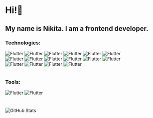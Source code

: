 ### <h1>Hi!👋</h1>

### <h2>My name is Nikita. I am a frontend developer.</h2>

### Technologies: 

![Flutter](https://img.shields.io/badge/-HTML-e05c38?style=for-the-badge&logo=HTML5&logoColor=ffffff)
![Flutter](https://img.shields.io/badge/-CSS-3862e0?style=for-the-badge&logo=CSS3&logoColor=ffffff)
![Flutter](https://img.shields.io/badge/-SASS-d466b5?style=for-the-badge&logo=SASS&logoColor=ffffff)
![Flutter](https://img.shields.io/badge/-JavaScript-1c1d1f?style=for-the-badge&logo=JavaScript)
![Flutter](https://img.shields.io/badge/-WordPress-1c1d1f?style=for-the-badge&logo=WordPress)
![Flutter](https://img.shields.io/badge/-axios-70BFFF?style=for-the-badge&logo=axios&logoColor=ffffff)
<br>
![Flutter](https://img.shields.io/badge/-tailwindcss-1c1d1f?style=for-the-badge&logo=tailwindcss)
![Flutter](https://img.shields.io/badge/-WebPack-5698c4?style=for-the-badge&logo=WebPack&logoColor=ffffff)
![Flutter](https://img.shields.io/badge/-React-1c1d1f?style=for-the-badge&logo=React)
![Flutter](https://img.shields.io/badge/-Redux-1c1d1f?style=for-the-badge&logo=Redux)
![Flutter](https://img.shields.io/badge/-Vite-ffffff?style=for-the-badge&logo=Vite&logoColor=ffd636)
![Flutter](https://img.shields.io/badge/-Git-F64A46?style=for-the-badge&logo=Git&logoColor=ffffff)
<br>
![Flutter](https://img.shields.io/badge/-Next.js-ffffff?style=for-the-badge&logo=Next.js&logoColor=000000)
![Flutter](https://img.shields.io/badge/-TypeScript-1F75FE?style=for-the-badge&logo=TypeScript&logoColor=ffffff)
![Flutter](https://img.shields.io/badge/-gulp-F3433F?style=for-the-badge&logo=gulp&logoColor=ffffff)
![Flutter](https://img.shields.io/badge/-chart.js-E6608A?style=for-the-badge&logo=chart.js&logoColor=ffffff)


#

### Tools:
![Flutter](https://img.shields.io/badge/-Figma-f23057?style=for-the-badge&logo=Figma&logoColor=ffffff)
![Flutter](https://img.shields.io/badge/-Photoshop-1c1d1f?style=for-the-badge&logo=AdobePhotoshop)

#

![GitHub Stats](https://github-readme-stats.vercel.app/api?username=Nick7834&theme=radical)
